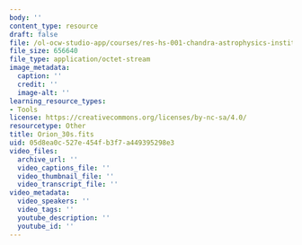 ```yaml
---
body: ''
content_type: resource
draft: false
file: /ol-ocw-studio-app/courses/res-hs-001-chandra-astrophysics-institute/orion_30s.fits
file_size: 656640
file_type: application/octet-stream
image_metadata:
  caption: ''
  credit: ''
  image-alt: ''
learning_resource_types:
- Tools
license: https://creativecommons.org/licenses/by-nc-sa/4.0/
resourcetype: Other
title: Orion_30s.fits
uid: 05d8ea0c-527e-454f-b3f7-a449395298e3
video_files:
  archive_url: ''
  video_captions_file: ''
  video_thumbnail_file: ''
  video_transcript_file: ''
video_metadata:
  video_speakers: ''
  video_tags: ''
  youtube_description: ''
  youtube_id: ''
---
```

